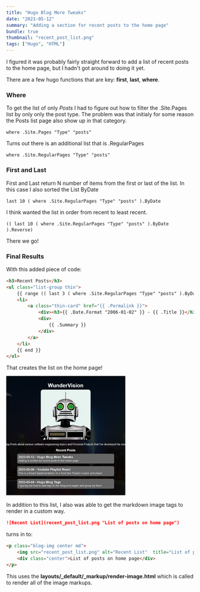 ```yaml
---
title: "Hugo Blog More Tweaks"
date: "2023-05-12"
summary: "Adding a section for recent posts to the home page"
bundle: true
thumbnail: "recent_post_list.png"
tags: ["Hugo", "HTML"]
---
```


I figured it was probably fairly straight forward to add a list of recent posts to the home page, but I hadn't got around to doing it yet.


There are a few hugo functions that are key: **first**, **last**, **where**. 

### Where
To get the list of only *Posts* I had to figure out how to filter the .Site.Pages list by only only the post type. The problem was that initialy for some reason the Posts list page also show up in that category.

```
where .Site.Pages "Type" "posts"
```

Turns out there is an additional list that is .RegularPages

```
where .Site.RegularPages "Type" "posts"
```

### First and Last
First and Last return N number of items from the first or last of the list. In this case I also sorted the List ByDate
```
last 10 ( where .Site.RegularPages "Type" "posts" ).ByDate
```

I think wanted the list in order from recent to least recent.

```
(( last 10 ( where .Site.RegularPages "Type" "posts" ).ByDate ).Reverse)
```

There we go!

### Final Results

With this added piece of code:

```html
<h3>Recent Posts</h3>
<ul class="list-group thin">
    {{ range (( last 3 ( where .Site.RegularPages "Type" "posts" ).ByDate ).Reverse) }}
    <li>
        <a class="thin-card" href="{{ .Permalink }}">
            <div><h3>{{ .Date.Format "2006-01-02" }} - {{ .Title }}</h3></div>
            <div>
                {{ .Summary }}
            </div>
        </a>
    </li>
    {{ end }}
</ul>
```

That creates the list on the home page!

![Recent List](recent_post_list.png "List of posts on home page")


In addition to this list, I also was able to get the markdown image tags to render in a custom way.

```markdown
![Recent List](recent_post_list.png "List of posts on home page")
```
turns in to:

```html
<p class="blog-img center md">
    <img src="recent_post_list.png" alt="Recent List"  title="List of posts on home page">
    <div class="center">List of posts on home page</div>
</p>
```

This uses the **layouts/_default/_markup/render-image.html** which is called to render all of the image markups.